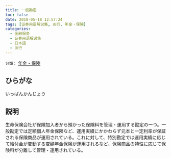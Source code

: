 ```yaml
---
title: 一般勘定
toc: false
date: 2018-05-18 12:57:24
tags: [证券用语解说集, あ行, 年金・保険]
categories:
  - 金融服务
  - 证券用语解说集
  - 日本語
  - あ行
---
```


`分類：` [年金・保険](/tags/年金・保険/)

## ひらがな

いっぱんかんじょう

## 説明

生命保険会社が保険加入者から預かった保険料を管理・運用する勘定の一つ。一般勘定では定額個人年金保険など、運用実績にかかわらず元本と一定利率が保証される保険商品が運用されている。これに対して、特別勘定では運用実績に応じて給付金が変動する変額年金保険が運用されるなど、保険商品の特性に応じて保険料が分離して管理・運用されている。
